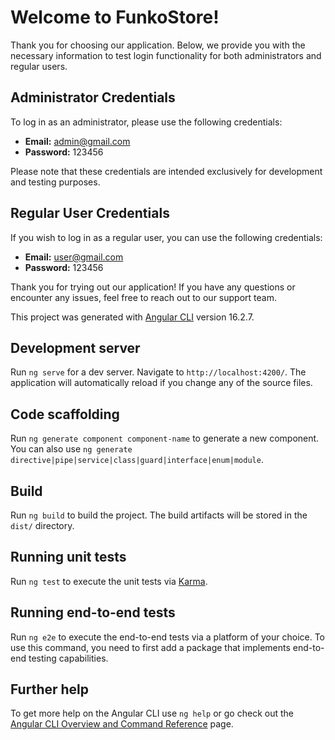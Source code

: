 # Welcome to FunkoStore!

Thank you for choosing our application. Below, we provide you with the necessary information to test login functionality for both administrators and regular users.

## Administrator Credentials

To log in as an administrator, please use the following credentials:

- **Email:** admin@gmail.com
- **Password:** 123456

Please note that these credentials are intended exclusively for development and testing purposes.

## Regular User Credentials

If you wish to log in as a regular user, you can use the following credentials:

- **Email:** user@gmail.com
- **Password:** 123456

Thank you for trying out our application! If you have any questions or encounter any issues, feel free to reach out to our support team.


This project was generated with [Angular CLI](https://github.com/angular/angular-cli) version 16.2.7.

## Development server

Run `ng serve` for a dev server. Navigate to `http://localhost:4200/`. The application will automatically reload if you change any of the source files.

## Code scaffolding

Run `ng generate component component-name` to generate a new component. You can also use `ng generate directive|pipe|service|class|guard|interface|enum|module`.

## Build

Run `ng build` to build the project. The build artifacts will be stored in the `dist/` directory.

## Running unit tests

Run `ng test` to execute the unit tests via [Karma](https://karma-runner.github.io).

## Running end-to-end tests

Run `ng e2e` to execute the end-to-end tests via a platform of your choice. To use this command, you need to first add a package that implements end-to-end testing capabilities.

## Further help

To get more help on the Angular CLI use `ng help` or go check out the [Angular CLI Overview and Command Reference](https://angular.io/cli) page.